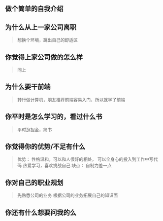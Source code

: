## 做个简单的自我介绍

## 为什么从上一家公司离职
> 想换个环境，跳出自己的舒适区

## 你觉得上家公司做的怎么样
> 同上

## 为什么要干前端
> 转行做计算机，朋友推荐前端容易入门，所以就学了前端
## 你平时是怎么学习的，看过什么书
> 平时逛掘金，简书
## 你觉得你的优势/不足有什么
> 优势：
> 性格温和，可以和人很好的相处，
> 可以全身心的投入到工作中写代码
> 热爱学习，喜欢挑战自己
> 缺点：
> 自制力差一点
## 你对自己的职业规划
> 先熟悉公司的业务
> 根据公司的业务拓展自己的知识面

## 你还有什么想要问我的么
